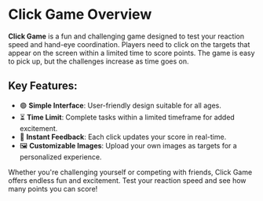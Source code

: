 <!DOCTYPE html>
<html lang="en">

<body>
    <div class="container">
        <h1 class="title">Click Game Overview</h1>
        <p class="description">
            <strong>Click Game</strong> is a fun and challenging game designed to test your reaction speed and hand-eye coordination. Players need to click on the targets that appear on the screen within a limited time to score points. The game is easy to pick up, but the challenges increase as time goes on.
        </p>
        <h2 class="features-title">Key Features:</h2>
        <ul class="features-list">
            <li>🟢 <strong>Simple Interface</strong>: User-friendly design suitable for all ages.</li>
            <li>⏳ <strong>Time Limit</strong>: Complete tasks within a limited timeframe for added excitement.</li>
            <li>🔄 <strong>Instant Feedback</strong>: Each click updates your score in real-time.</li>
            <li>🖼️ <strong>Customizable Images</strong>: Upload your own images as targets for a personalized experience.</li>
        </ul>
        <p class="conclusion">
            Whether you're challenging yourself or competing with friends, Click Game offers endless fun and excitement. Test your reaction speed and see how many points you can score!
        </p>
    </div>
</body>
</html>
